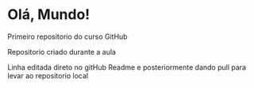 # Olá, Mundo!

Primeiro repositorio do curso GitHub

Repositorio criado durante a aula

Linha editada direto no gitHub Readme e posteriormente dando pull para levar ao repositorio local
